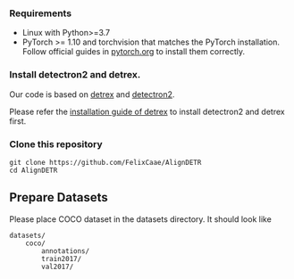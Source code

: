 ### Requirements
- Linux with Python>=3.7
- PyTorch >= 1.10 and torchvision that matches the PyTorch installation. Follow official guides in [pytorch.org](https://pytorch.org/) to install them correctly.

### Install detectron2 and detrex.

Our code is based on [detrex](https://github.com/IDEA-Research/detrex) and [detectron2](https://github.com/facebookresearch/detectron2).

Please refer the [installation guide of detrex](https://detrex.readthedocs.io/en/latest/tutorials/Installation.html) to install detectron2 and detrex first.

### Clone this repository
```
git clone https://github.com/FelixCaae/AlignDETR
cd AlignDETR
```

## Prepare Datasets
Please place COCO dataset in the datasets directory. It should look like
```
datasets/
    coco/
        annotations/
        train2017/
        val2017/
```
